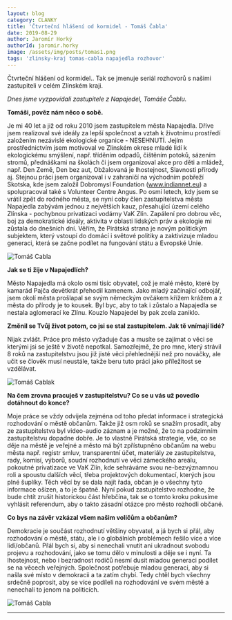 ```yaml
---
layout: blog
category: CLANKY
title: 'Čtvrteční hlášení od kormidel - Tomáš Čabla'
date: 2019-08-29
author: Jaromír Horký
authorId: jaromir.horky
image: /assets/img/posts/tomas1.png   
tags: 'zlinsky-kraj tomas-cabla napajedla rozhovor'
---
```


Čtvrteční hlášení od kormidel.. Tak se jmenuje seriál rozhovorů s našimi zastupiteli v celém Zlínském kraji.

*Dnes jsme vyzpovídali zastupitele z Napajedel, Tomáše Čablu.* 

**Tomáši, pověz nám něco o sobě.**

Je mi 40 let a již od roku 2010 jsem zastupitelem města Napajedla. Dříve jsem realizoval své ideály za lepší společnost a vztah k životnímu prostředí založením nezávislé ekologické organice - NESEHNUTÍ. Jejím prostřednictvím jsem motivoval ve Zlínském okrese mladé lidí k ekologickému smýšlení, např. tříděním odpadů, čištěním potoků, sázením stromů, přednáškami na školách či jsem organizoval akce pro děti a mládež, např. Den Země, Den bez aut, Obžalovaná je lhostejnost, Slavnosti přírody aj. Stejnou práci jsem organizoval i v zahraničí na východním pobřeží Skotska, kde jsem založil Dobromysl Foundation (www.indiannet.eu) a spolupracoval také s Volunteer Centre Angus. Po osmi letech, kdy jsem se vrátil zpět do rodného města, se nyní coby člen zastupitelstva města Napajedla zabývám  jednou z největších kauz, přesahující území celého Zlínska - pochybnou privatizaci vodárny VaK Zlín. Zapálení pro dobrou věc, boj za demokratické ideály, aktivita v oblasti lidských práv a ekologie mi zůstala do dnešních dní. Věřím, že Pirátská strana je novým politickým subjektem, který vstoupí do domácí i světové politiky a zaktivizuje mladou generaci, která se začne podílet na fungování státu a Evropské Unie.

![Tomáš Cabla](https://zlinsky.pirati.cz/assets/img/posts/tomas2.jpg)

**Jak se ti žije v Napajedlích?**

Město Napajedla má okolo osmi tisíc obyvatel, což je malé město, které by kamarád Pajča devětkrát přehodil kamenem. Jako mladý začínající odbojář, jsem okolí města prošlapal se svým německým ovčákem křížem krážem a z města do přírody je to kousek. Byl byc, aby to tak i zůstalo a Napajedla se nestala aglomerací ke Zlínu. Kouzlo Napajedel by pak zcela zaniklo.

**Změnil se Tvůj život potom, co jsi se stal zastupitelem. Jak tě vnímají lidé?**

Nijak zvlášt. Práce pro město vyžaduje čas a musíte se zajímat o věci se kterými jsi se ještě v životě nepotkal. Samozřejmě, že pro mne, který strávil 8 roků na zastupitelstvu jsou již jisté věci přehlednější než pro nováčky, ale učit se člověk musí neustále, takže beru tuto práci jako příležitost se vzdělávat.

![Tomáš Cablak](https://zlinsky.pirati.cz/assets/img/posts/tomas3.jpg)

**Na čem zrovna pracuješ v zastupitelstvu? Co se u vás už povedlo dotáhnout do konce?**

Moje práce se vždy odvíjela zejména od toho předat informace i strategická rozhodování o městě občanům. Takže již osm roků se snažím prosadit, aby ze zastupitelstva byl video-audio záznam a je možné, že to na podzimním zastupitelstvu dopadne dobře. Je to vlastně Pirátská strategie, vše, co se děje na městě je veřejné a město má být zpřístupněno občanům na webu města např. registr smluv, transparentní účet, materiály ze zastupitelstva, rady, komisí, výborů, soudní rozhodnutí ve věci zámeckého areálu, pokoutné privatizace ve VaK Zlín, kde sehráváme svou ne-bezvýznamnou roli a spoustu dalších věcí, třeba projektových dokumentací, kterých jsou plné šuplíky. Těch věcí by se dala najít řada, občan je o všechny tyto informace ošizen, a to je špatně. Nyní pokud zastupitelstvo rozhodne, že bude chtít zrušit historickou část hřebčína, tak se o tomto kroku pokusíme vyhlásit referendum, aby o takto zásadní otázce pro město rozhodli občané.

**Co bys na závěr vzkázal všem našim voličům a občanům?**

Demokracie je součást rozhodnutí většiny obyvatel, a já bych si přál, aby rozhodování o městě, státu, ale i o globálních problémech řešilo více a více lidí/občanů. Přál bych si, aby si nenechali vnutit ani ukradnout svobodu projevu a rozhodování, jako se tomu dělo v minulosti a děje se i nyní. Ta lhostejnost, nebo i bezradnost rodičů nesmí dusit mladou generaci podílet se na věcech veřejných. Společnost potřebuje mladou generaci, aby si našla své místo v demokracii a ta zatím chybí. Tedy chtěl bych všechny srdečně poprosit, aby se více podíleli na rozhodování ve svém městě a nenechali to jenom na politicích.

![Tomáš Cabla](https://zlinsky.pirati.cz/assets/img/posts/tomas4.JPG)

---
